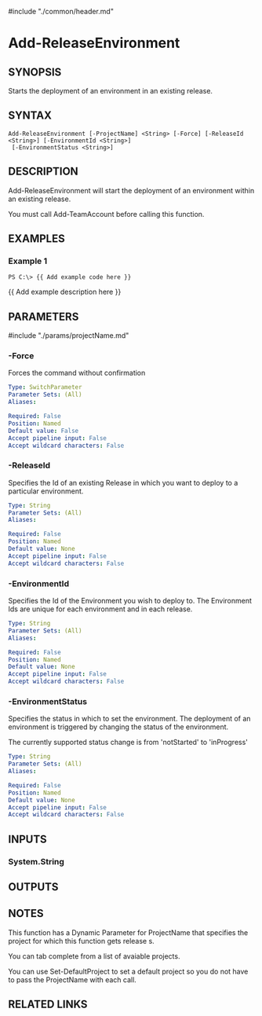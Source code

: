 #include "./common/header.md"

# Add-ReleaseEnvironment

## SYNOPSIS
Starts the deployment of an environment in an existing release.

## SYNTAX

```
Add-ReleaseEnvironment [-ProjectName] <String> [-Force] [-ReleaseId <String>] [-EnvironmentId <String>]
 [-EnvironmentStatus <String>]
```

## DESCRIPTION
Add-ReleaseEnvironment will start the deployment of an environment
within an existing release.

You must call Add-TeamAccount before calling this function.

## EXAMPLES

### Example 1
```
PS C:\> {{ Add example code here }}
```

{{ Add example description here }}

## PARAMETERS

#include "./params/projectName.md"

### -Force
Forces the command without confirmation

```yaml
Type: SwitchParameter
Parameter Sets: (All)
Aliases: 

Required: False
Position: Named
Default value: False
Accept pipeline input: False
Accept wildcard characters: False
```

### -ReleaseId
Specifies the Id of an existing Release in which you want to deploy
to a particular environment.

```yaml
Type: String
Parameter Sets: (All)
Aliases: 

Required: False
Position: Named
Default value: None
Accept pipeline input: False
Accept wildcard characters: False
```

### -EnvironmentId
Specifies the Id of the Environment you wish to deploy to.
The Environment Ids are unique for each environment and in each release.

```yaml
Type: String
Parameter Sets: (All)
Aliases: 

Required: False
Position: Named
Default value: None
Accept pipeline input: False
Accept wildcard characters: False
```

### -EnvironmentStatus
Specifies the status in which to set the environment.
The deployment of an environment is triggered by changing the status of the environment.

The currently supported status change is from 'notStarted' to 'inProgress'

```yaml
Type: String
Parameter Sets: (All)
Aliases: 

Required: False
Position: Named
Default value: None
Accept pipeline input: False
Accept wildcard characters: False
```

## INPUTS

### System.String

## OUTPUTS

## NOTES
This function has a Dynamic Parameter for ProjectName that specifies the
project for which this function gets release s.

You can tab complete from a list of avaiable projects.

You can use Set-DefaultProject to set a default project so you do not have
to pass the ProjectName with each call.

## RELATED LINKS

